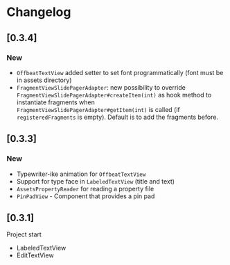 # Changelog

## [0.3.4]

### New
- ``OffbeatTextView`` added setter to set font programmatically (font must be in
assets directory)
- ``FragmentViewSlidePagerAdapter``: new possibility to override
``FragmentViewSlidePagerAdapter#createItem(int)`` as hook method to instantiate
fragments when ``FragmentViewSlidePagerAdapter#getItem(int)`` is called (if
``registeredFragments`` is empty). Default is to add the fragments before.

## [0.3.3]

### New
- Typewriter-ike animation for ``OffbeatTextView``
- Support for type face in ``LabeledTextView`` (title and text)
- ``AssetsPropertyReader`` for reading a property file
- ``PinPadView`` - Component that provides a pin pad

## [0.3.1]
Project start

- LabeledTextView
- EditTextView
